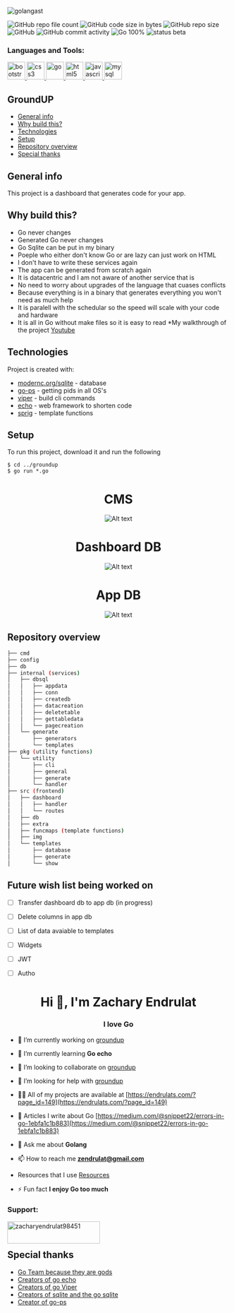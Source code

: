 <p align="left"> <img src="https://komarev.com/ghpvc/?username=golangast&label=Profile%20views&color=0e75b6&style=flat" alt="golangast" /> </p>


![GitHub repo file count](https://img.shields.io/github/directory-file-count/golangast/groundup) 
![GitHub code size in bytes](https://img.shields.io/github/languages/code-size/golangast/groundup)
![GitHub repo size](https://img.shields.io/github/repo-size/golangast/groundup)
![GitHub](https://img.shields.io/github/license/golangast/groundup)
![GitHub commit activity](https://img.shields.io/github/commit-activity/w/golangast/groundup)
![Go 100%](https://img.shields.io/badge/Go-100%25-blue)
![status beta](https://img.shields.io/badge/Status-Beta-red)

<h3 align="left">Languages and Tools:</h3>
<p align="left"> <a href="https://getbootstrap.com" target="_blank" rel="noreferrer"> <img src="https://raw.githubusercontent.com/devicons/devicon/master/icons/bootstrap/bootstrap-plain-wordmark.svg" alt="bootstrap" width="40" height="40"/> </a> <a href="https://www.w3schools.com/css/" target="_blank" rel="noreferrer"> <img src="https://raw.githubusercontent.com/devicons/devicon/master/icons/css3/css3-original-wordmark.svg" alt="css3" width="40" height="40"/> </a> <a href="https://golang.org" target="_blank" rel="noreferrer"> <img src="https://raw.githubusercontent.com/devicons/devicon/master/icons/go/go-original.svg" alt="go" width="40" height="40"/> </a> <a href="https://www.w3.org/html/" target="_blank" rel="noreferrer"> <img src="https://raw.githubusercontent.com/devicons/devicon/master/icons/html5/html5-original-wordmark.svg" alt="html5" width="40" height="40"/> </a> <a href="https://developer.mozilla.org/en-US/docs/Web/JavaScript" target="_blank" rel="noreferrer"> <img src="https://raw.githubusercontent.com/devicons/devicon/master/icons/javascript/javascript-original.svg" alt="javascript" width="40" height="40"/> </a> <a href="https://www.mysql.com/" target="_blank" rel="noreferrer"> <img src="https://raw.githubusercontent.com/devicons/devicon/master/icons/mysql/mysql-original-wordmark.svg" alt="mysql" width="40" height="40"/> </a> </p>

## GroundUP
* [General info](#general-info)
* [Why build this?](#why-build-this)
* [Technologies](#technologies)
* [Setup](#setup)
* [Repository overview](#repository-overview)
* [Special thanks](#special-thanks)



## General info
This project is a dashboard that generates code for your app.


## Why build this?
* Go never changes
* Generated Go never changes
* Go Sqlite can be put in my binary
* Poeple who either don't know Go or are lazy can just work on HTML
* I don't have to write these services again
* The app can be generated from scratch again
* It is datacentric and I am not aware of another service that is
* No need to worry about upgrades of the language that cuases conflicts
* Because everything is in a binary that generates everything you won't need as much help
* It is paralell with the schedular so the speed will scale with your code and hardware
* It is all in Go without make files so it is easy to read
*My walkthrough of the project [Youtube](https://www.youtube.com/watch?v=bwti-IZ5mUE)

## Technologies
Project is created with:
* [modernc.org/sqlite](https://pkg.go.dev/modernc.org/sqlite) - database
* [go-ps](https://github.com/mitchellh/go-ps) - getting pids in all OS's
* [viper](github.com/spf13/cobra) - build cli commands
* [echo](github.com/labstack/echo/v4) - web framework to shorten code
* [sprig](https://github.com/Masterminds/sprig) - template functions

## Setup
To run this project, download it and run the following

```
$ cd ../groundup
$ go run *.go
```
 <h1 align="center">CMS</h1>
 <p align="center">
<img src="./static/dash.png" alt="Alt text" title="Optional title">
</p>
<h1 align="center">Dashboard DB</h1>
 <p align="center">
<img src="./static/db.png" alt="Alt text" title="Optional title">
</p>
<h1 align="center">App DB</h1>
 <p align="center">
<img src="./static/dbedit.png" alt="Alt text" title="Optional title">
</p>

## Repository overview
```bash
├── cmd
├── config
├── db
├── internal (services)
│   ├── dbsql
│   │   ├── appdata
│   │   ├── conn
│   │   ├── createdb
│   │   ├── datacreation
│   │   ├── deletetable
│   │   ├── gettabledata
│   │   └── pagecreation
│   └── generate
│       ├── generators
│       └── templates
├── pkg (utility functions)
│   └── utility
│       ├── cli
│       ├── general
│       ├── generate
│       └── handler
├── src (frontend)
│   ├── dashboard
│   │   ├── handler
│   │   └── routes
│   ├── db
│   ├── extra
│   ├── funcmaps (template functions)
│   ├── img
│   └── templates
│       ├── database
│       ├── generate
│       └── show
```

## Future wish list being worked on

- [ ] Transfer dashboard db to app db (in progress)
- [ ] Delete columns in app db
- [ ] List of data avaiable to templates
- [ ] Widgets
- [ ] JWT
- [ ] Autho




<h1 align="center">Hi 👋, I'm Zachary Endrulat</h1>
<h3 align="center">I love Go</h3>

- 🔭 I’m currently working on [groundup](https://github.com/golangast/groundup)

- 🌱 I’m currently learning **Go echo**

- 👯 I’m looking to collaborate on [groundup](https://github.com/golangast/groundup)

- 🤝 I’m looking for help with [groundup](https://github.com/golangast/groundup)

- 👨‍💻 All of my projects are available at [https://endrulats.com/?page_id=149](https://endrulats.com/?page_id=149)

- 📝 Articles I write about Go [https://medium.com/@snippet22/errors-in-go-1ebfa1c1b883](https://medium.com/@snippet22/errors-in-go-1ebfa1c1b883)

- 💬 Ask me about **Golang**

- 📫 How to reach me **zendrulat@gmail.com**

- Resources that I use [Resources](https://docs.google.com/document/d/1Zb9GCWPKeEJ4Dyn2TkT-O3wJ8AFc-IMxZzTugNCjr-8/edit?usp=sharing)

- ⚡ Fun fact **I enjoy Go too much**

 
 
<h3 align="left">Support:</h3>
<p><a href="https://ko-fi.com/zacharyendrulat98451"> <img align="left" src="https://cdn.ko-fi.com/cdn/kofi3.png?v=3" height="50" width="210" alt="zacharyendrulat98451" /></a></p><br><br>




## Special thanks
* [Go Team because they are gods](https://github.com/golang/go/graphs/contributors)
* [Creators of go echo](https://github.com/labstack/echo/graphs/contributors)
* [Creators of go Viper](https://github.com/spf13/viper/graphs/contributors)
* [Creators of sqlite and the go sqlite](https://gitlab.com/cznic/sqlite/-/project_members)
* [Creator of go-ps ](https://github.com/mitchellh/go-ps/graphs/contributors)
